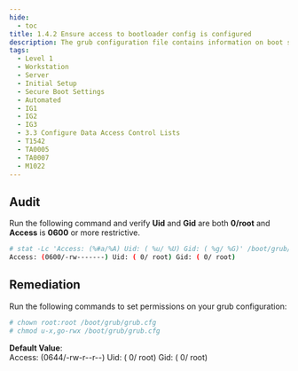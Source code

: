 ```yaml
---
hide:
  - toc
title: 1.4.2 Ensure access to bootloader config is configured
description: The grub configuration file contains information on boot settings and passwords for unlocking boot options.
tags:
  - Level 1
  - Workstation
  - Server
  - Initial Setup
  - Secure Boot Settings
  - Automated
  - IG1
  - IG2
  - IG3
  - 3.3 Configure Data Access Control Lists
  - T1542
  - TA0005
  - TA0007
  - M1022
---
```


## Audit
Run the following command and verify **Uid** and **Gid** are both **0/root** and **Access** is **0600** or more restrictive.
```bash
# stat -Lc 'Access: (%#a/%A) Uid: ( %u/ %U) Gid: ( %g/ %G)' /boot/grub/grub.cfg
Access: (0600/-rw-------) Uid: ( 0/ root) Gid: ( 0/ root)
```

## Remediation
Run the following commands to set permissions on your grub configuration:
```bash
# chown root:root /boot/grub/grub.cfg
# chmod u-x,go-rwx /boot/grub/grub.cfg
```

**Default Value**:  
Access: (0644/-rw-r--r--) Uid: ( 0/ root) Gid: ( 0/ root)
